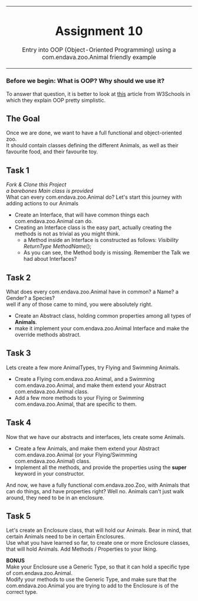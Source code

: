 <table align="center"><tr><td align="center" width="9999">


# Assignment 10

Entry into OOP (Object-Oriented Programming) using a com.endava.zoo.Animal friendly example
</td></tr></table>

### Before we begin: What is OOP? Why should we use it?
To answer that question, it is better to look at [this](https://www.w3schools.com/java/java_oop.asp) article from W3Schools in which they explain OOP pretty simplistic.

## The Goal
Once we are done, we want to have a full functional and object-oriented zoo.<br>
It should contain classes defining the different Animals, as well as their favourite food, and their favourite toy.
 

## Task 1
*Fork & Clone this Project*<br>
*a barebones Main class is provided*<br>
What can every com.endava.zoo.Animal do? Let's start this journey with adding actions to our Animals
* Create an Interface, that will have common things each com.endava.zoo.Animal can do.
* Creating an Interface class is the easy part, actually creating the methods is not as trivial as you might think.
  * a Method inside an Interface is constructed as follows: *Visibility* *ReturnType* *MethodName*();
  * As you can see, the Method body is missing. Remember the Talk we had about Interfaces?

## Task 2
What does every com.endava.zoo.Animal have in common? a Name? a Gender? a Species? <br>
well if any of those came to mind, you were absolutely right.
* Create an Abstract class, holding common properties among all types of **Animals**.
* make it implement your com.endava.zoo.Animal Interface and make the override methods abstract.

## Task 3
 Lets create a few more AnimalTypes, try Flying and Swimming Animals.
* Create a Flying com.endava.zoo.Animal, and a Swimming com.endava.zoo.Animal, and make them extend your Abstract com.endava.zoo.Animal class.
* Add a few more methods to your Flying or Swimming com.endava.zoo.Animal, that are specific to them.

## Task 4
Now that we have our abstracts and interfaces, lets create some Animals.
* Create a few Animals, and make them extend your Abstract com.endava.zoo.Animal (or your Flying/Swimming com.endava.zoo.Animal) class.
* Implement all the methods, and provide the properties using the **super** keyword in your constructor.<br>

And now, we have a fully functional com.endava.zoo.Zoo, with Animals that can do things, and have properties right? Well no.
Animals can't just walk around, they need to be in an enclosure.

## Task 5
Let's create an Enclosure class, that will hold our Animals.
Bear in mind, that certain Animals need to be in certain Enclosures.<br>
Use what you have learned so far, to create one or more Enclosure classes, that will hold Animals. Add Methods / Properties to your liking.

**BONUS**<br>
Make your Enclosure use a Generic Type, so that it can hold a specific type of com.endava.zoo.Animal.<br>
Modify your methods to use the Generic Type, and make sure that the com.endava.zoo.Animal you are trying to add to the Enclosure is of the correct type.
